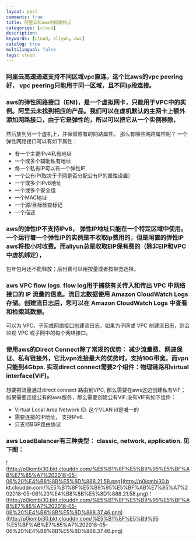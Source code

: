 ```yaml
---
layout: post
comments: true
title: 阿里云和aws的网路特点
categories: [cloud]
description:
keywords: [cloud, aliyun, aws]
catalog: true
multilingual: false
tags: cloud
---
```


### 阿里云高速通道支持不同区域vpc直连，这个比aws的vpc peering好， vpc peering只能用于同一区域，且不同ip段连接。

### aws的弹性网路接口（ENI)，是一个虚拟网卡，只能用于VPC中的实例。阿里云未找到相应的产品。我们可以在虚机默认的主网卡上额外添加网路接口，由于它是弹性的，所以可以把它从一个实例移除，
 然后放到另一个虚机上，并保留原有的网路属性。 那么有哪些网路属性呢？ 一个弹性网路接口可以有如下属性：
 - 有一个主要IPv4私有地址
 - 一个或多个辅助私有地址
 - 每一个私有IP可以有一个弹性IP
 - 一个公有IP(取决于子网是否分配公有IP的属性设置）
 - 一个或多个IPv6地址
 - 一个或多个安全组
 - 一个MAC地址
 - 一个源/目标检查标记
 - 一个描述

### aws的弹性IP不支持IPv6， 弹性IP地址只能在一个特定区域中使用。一个运行着一个弹性IP的实例是不收取ip费用的，但是闲置的弹性IP aws将按小时收费。而aliyun总是收取EIP保有费的（除非EIP和VPC中虚机绑定），
包年包月还不能释放；后付费可以用按量或者按带宽选择。

### aws VPC flow logs. flow log用于捕获有关传入和传出 VPC 中网络接口的 IP 流量的信息。流日志数据使用 Amazon CloudWatch Logs 存储。创建流日志后，您可以在 Amazon CloudWatch Logs 中查看和检索其数据。
可以为 VPC、子网或网络接口创建流日志。如果为子网或 VPC 创建流日志，则会监视 VPC 或子网中的每个网络接口。

### 使用aws的Direct Connect除了常规的优势： 减少流量费、网速保证、私有链接外，它比vpn连接最大的优势时，支持10G带宽，而vpn只能到4Gbps. 实现direct connect需要2个组件：物理链路和virtual interface(VIF)。
想要把流量通过direct connect 路由到VPC, 那么需要在aws这边创建私有VIF；如果需要连接公有的aws服务，那么需要创建公有VIF.没有VIF有如下组件：
- Virtual Local Area Network ID. 这个VLAN id是唯一的
- 需要连接的IP地址， 支持IPv6.
- 只支持BGP路由协议

### aws LoadBalancer有三种类型： classic, network, application. 见下图：
![http://p0iombi30.bkt.clouddn.com/%E5%B1%8F%E5%B9%95%E5%BF%AB%E7%85%A7%202018-05-06%20%E4%B8%8B%E5%8D%888.21.58.png](http://p0iombi30.b
kt.clouddn.com/%E5%B1%8F%E5%B9%95%E5%BF%AB%E7%85%A7%202018-05-06%20%E4%B8%8B%E5%8D%888.21.58.png)
![http://p0iombi30.bkt.clouddn.com/%E5%B1%8F%E5%B9%95%E5%BF%AB%E7%85%A7%202018-05-06%20%E4%B8%8B%E5%8D%888.37.46.png](http://p0iombi30.bkt.clouddn.com/%E5%B1%8F%E5%B9%95
%E5%BF%AB%E7%85%A7%202018-05-06%20%E4%B8%8B%E5%8D%888.37.46.png)
